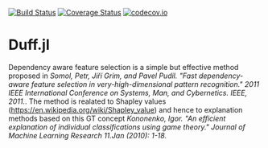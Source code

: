 [![Build Status](https://github.com/pevnak/Duff.jl/workflows/CI/badge.svg)](https://github.com/pevnak/Duff.jl/actions?query=workflow%3ACI)
[![Coverage Status](https://coveralls.io/repos/github/pevnak/Duff.jl/badge.svg?branch=master)](https://coveralls.io/github/pevnak/Duff.jl?branch=master)
[![codecov.io](http://codecov.io/github/Pevnak/Duff.jl/coverage.svg?branch=master)](http://codecov.io/github/Pevnak/Duff.jl?branch=master)

# Duff.jl
Dependency aware feature selection is a simple but effective method proposed in *Somol, Petr, Jiří Grim, and Pavel Pudil. 
"Fast dependency-aware feature selection in very-high-dimensional pattern recognition." 
2011 IEEE International Conference on Systems, Man, and Cybernetics. IEEE, 2011.*. The method is realated to Shapley values 
(https://en.wikipedia.org/wiki/Shapley_value) and hence to explanation methods based on this GT concept 
*Kononenko, Igor. "An efficient explanation of individual classifications using game theory." Journal of Machine Learning Research 11.Jan (2010): 1-18.*
